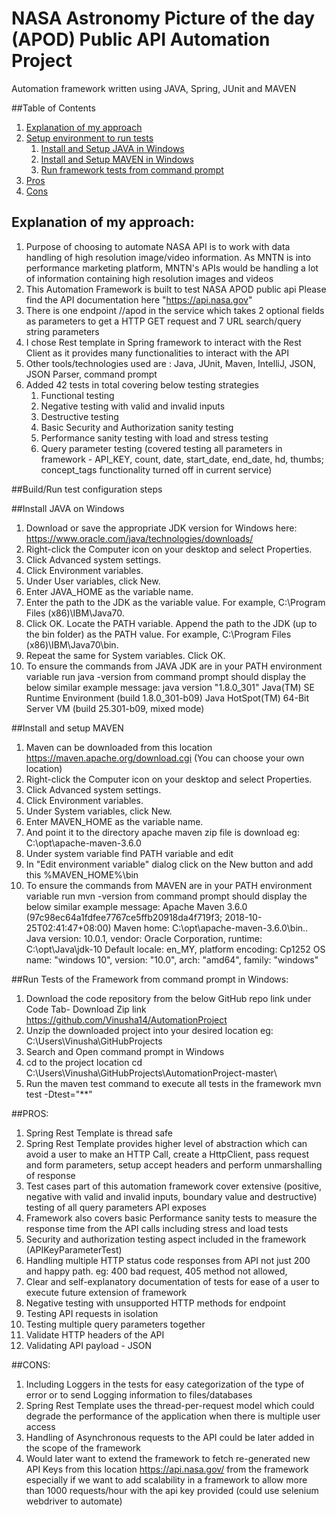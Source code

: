 # NASA Astronomy Picture of the day (APOD) Public API Automation Project

Automation framework written using JAVA, Spring, JUnit and MAVEN

##Table of Contents
1. [Explanation of my approach](#Explanation_of_my_approach)
2. [Setup environment to run tests](#setup_environment)
   1. [Install and Setup JAVA in Windows](#setup_java)
   2. [Install and Setup MAVEN in Windows](#setup_maven)
   3. [Run framework tests from command prompt](#run_tests_command_prompt)
3. [Pros](#pros)
4. [Cons](#cons)


## Explanation of my approach: <a name="Explanation_of_my_approach"></a>
1. Purpose of choosing to automate NASA API is to work with data handling of high resolution image/video information.
As MNTN is into performance marketing platform, MNTN's APIs would be handling a lot of information containing high resolution images and videos 
2. This Automation Framework is built to test NASA APOD public api 
   Please find the API documentation here "https://api.nasa.gov"
3. There is one endpoint /<version>/apod in the service which takes 2 optional fields as parameters to get a HTTP GET request and 7 URL search/query string parameters
4. I chose Rest template in Spring framework to interact with the Rest Client as it provides many functionalities to interact 
with the API 
5. Other tools/technologies used are : Java, JUnit, Maven, IntelliJ, JSON, JSON Parser, command prompt 
6. Added 42 tests in total covering below testing strategies
   1. Functional testing
   2. Negative testing with valid and invalid inputs
   3. Destructive testing
   4. Basic Security and Authorization sanity testing
   5. Performance sanity testing with load and stress testing
   6. Query parameter testing (covered testing all parameters in framework - API_KEY, count, date, start_date, end_date, hd, thumbs; concept_tags functionality turned off in current service)
  
##Build/Run test configuration steps <a name="setup_environment"></a>

##Install JAVA on Windows <a name="setup_java"></a>
1. Download or save the appropriate JDK version for Windows here: https://www.oracle.com/java/technologies/downloads/
2. Right-click the Computer icon on your desktop and select Properties.
3. Click Advanced system settings.
4. Click Environment variables.
5. Under User variables, click New.
6. Enter JAVA_HOME as the variable name.
7. Enter the path to the JDK as the variable value. For example, C:\Program Files (x86)\IBM\Java70\.
8. Click OK.
   Locate the PATH variable.
   Append the path to the JDK (up to the bin folder) as the PATH value. For example, C:\Program Files (x86)\IBM\Java70\bin.
9. Repeat the same for System variables.
   Click OK.
10. To ensure the commands from JAVA JDK are in your PATH environment variable run java -version from command prompt
should display the below similar example message:
      java version "1.8.0_301"
      Java(TM) SE Runtime Environment (build 1.8.0_301-b09)
      Java HotSpot(TM) 64-Bit Server VM (build 25.301-b09, mixed mode)

##Install and setup MAVEN <a name="setup_maven"></a>
1. Maven can be downloaded from this location https://maven.apache.org/download.cgi (You can choose your own location)
2. Right-click the Computer icon on your desktop and select Properties.
3. Click Advanced system settings.
4. Click Environment variables.
5. Under System variables, click New.
6. Enter MAVEN_HOME as the variable name.
7. And point it to the directory apache maven zip file is download eg: C:\opt\apache-maven-3.6.0
8. Under system variable find PATH variable and edit
9. In "Edit environment variable" dialog click on the New button and add this %MAVEN_HOME%\bin
10. To ensure the commands from MAVEN are in your PATH environment variable run mvn -version from command prompt 
should display the below similar example message: 
      Apache Maven 3.6.0 (97c98ec64a1fdfee7767ce5ffb20918da4f719f3; 2018-10-25T02:41:47+08:00)
      Maven home: C:\opt\apache-maven-3.6.0\bin\..
      Java version: 10.0.1, vendor: Oracle Corporation, runtime: C:\opt\Java\jdk-10
      Default locale: en_MY, platform encoding: Cp1252
      OS name: "windows 10", version: "10.0", arch: "amd64", family: "windows"

##Run Tests of the Framework from command prompt in Windows:<a name="run_tests_command_prompt"></a>
1. Download the code repository from the below GitHub repo link under Code Tab- Download Zip link
https://github.com/Vinusha14/AutomationProject
2. Unzip the downloaded project into your desired location eg: C:\Users\Vinusha\GitHubProjects
3. Search and Open command prompt in Windows
4. cd to the project location 
    cd C:\Users\Vinusha\GitHubProjects\AutomationProject-master\
5. Run the maven test command to execute all tests in the framework
   mvn test -Dtest="**"

##PROS:<a name="pros"></a>
1. Spring Rest Template is thread safe 
2. Spring Rest Template provides higher level of abstraction which can avoid a user to make an HTTP Call, create a HttpClient, pass request and form parameters, setup accept headers and perform unmarshalling of response 
3. Test cases part of this automation framework cover extensive (positive, negative with valid and invalid inputs, boundary value and destructive) testing of all query parameters API exposes
4. Framework also covers basic Performance sanity tests to measure the response time from the API calls including stress and load tests
5. Security and authorization testing aspect included in the framework (APIKeyParameterTest)
6. Handling multiple HTTP status code responses from API not just 200 and happy path. eg: 400 bad request, 405 method not allowed,
7. Clear and self-explanatory documentation of tests for ease of a user to execute future extension of framework 
8. Negative testing with unsupported HTTP methods for endpoint
10. Testing API requests in isolation
11. Testing multiple query parameters together
12. Validate HTTP headers of the API
13. Validating API payload - JSON
    
##CONS: <a name="cons"></a>
1. Including Loggers in the tests for easy categorization of the type of error or to send Logging information to files/databases
2. Spring Rest Template uses the thread-per-request model which could degrade the performance of the application when there is multiple user access 
3. Handling of Asynchronous requests to the API could be later added in the scope of the framework
4. Would later want to extend the framework to fetch re-generated new API Keys from this location https://api.nasa.gov/ from the framework 
especially if we want to add scalability in a framework to allow more than 1000 requests/hour with the api key provided  (could use selenium webdriver to automate)
